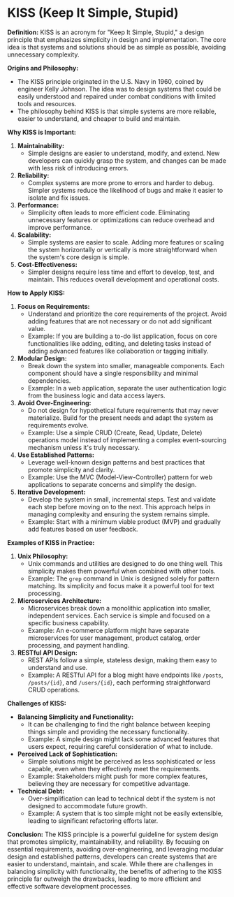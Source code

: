 # KISS (Keep It Simple, Stupid)

**Definition:**
KISS is an acronym for "Keep It Simple, Stupid," a design principle that emphasizes simplicity in design and implementation. The core idea is that systems and solutions should be as simple as possible, avoiding unnecessary complexity.

**Origins and Philosophy:**
- The KISS principle originated in the U.S. Navy in 1960, coined by engineer Kelly Johnson. The idea was to design systems that could be easily understood and repaired under combat conditions with limited tools and resources.
- The philosophy behind KISS is that simple systems are more reliable, easier to understand, and cheaper to build and maintain.

**Why KISS is Important:**
1. **Maintainability:**
   - Simple designs are easier to understand, modify, and extend. New developers can quickly grasp the system, and changes can be made with less risk of introducing errors.
2. **Reliability:**
   - Complex systems are more prone to errors and harder to debug. Simpler systems reduce the likelihood of bugs and make it easier to isolate and fix issues.
3. **Performance:**
   - Simplicity often leads to more efficient code. Eliminating unnecessary features or optimizations can reduce overhead and improve performance.
4. **Scalability:**
   - Simple systems are easier to scale. Adding more features or scaling the system horizontally or vertically is more straightforward when the system's core design is simple.
5. **Cost-Effectiveness:**
   - Simpler designs require less time and effort to develop, test, and maintain. This reduces overall development and operational costs.

**How to Apply KISS:**
1. **Focus on Requirements:**
   - Understand and prioritize the core requirements of the project. Avoid adding features that are not necessary or do not add significant value.
   - Example: If you are building a to-do list application, focus on core functionalities like adding, editing, and deleting tasks instead of adding advanced features like collaboration or tagging initially.
2. **Modular Design:**
   - Break down the system into smaller, manageable components. Each component should have a single responsibility and minimal dependencies.
   - Example: In a web application, separate the user authentication logic from the business logic and data access layers.
3. **Avoid Over-Engineering:**
   - Do not design for hypothetical future requirements that may never materialize. Build for the present needs and adapt the system as requirements evolve.
   - Example: Use a simple CRUD (Create, Read, Update, Delete) operations model instead of implementing a complex event-sourcing mechanism unless it's truly necessary.
4. **Use Established Patterns:**
   - Leverage well-known design patterns and best practices that promote simplicity and clarity.
   - Example: Use the MVC (Model-View-Controller) pattern for web applications to separate concerns and simplify the design.
5. **Iterative Development:**
   - Develop the system in small, incremental steps. Test and validate each step before moving on to the next. This approach helps in managing complexity and ensuring the system remains simple.
   - Example: Start with a minimum viable product (MVP) and gradually add features based on user feedback.

**Examples of KISS in Practice:**
1. **Unix Philosophy:**
   - Unix commands and utilities are designed to do one thing well. This simplicity makes them powerful when combined with other tools.
   - Example: The `grep` command in Unix is designed solely for pattern matching. Its simplicity and focus make it a powerful tool for text processing.
2. **Microservices Architecture:**
   - Microservices break down a monolithic application into smaller, independent services. Each service is simple and focused on a specific business capability.
   - Example: An e-commerce platform might have separate microservices for user management, product catalog, order processing, and payment handling.
3. **RESTful API Design:**
   - REST APIs follow a simple, stateless design, making them easy to understand and use.
   - Example: A RESTful API for a blog might have endpoints like `/posts`, `/posts/{id}`, and `/users/{id}`, each performing straightforward CRUD operations.

**Challenges of KISS:**
- **Balancing Simplicity and Functionality:**
  - It can be challenging to find the right balance between keeping things simple and providing the necessary functionality.
  - Example: A simple design might lack some advanced features that users expect, requiring careful consideration of what to include.
- **Perceived Lack of Sophistication:**
  - Simple solutions might be perceived as less sophisticated or less capable, even when they effectively meet the requirements.
  - Example: Stakeholders might push for more complex features, believing they are necessary for competitive advantage.
- **Technical Debt:**
  - Over-simplification can lead to technical debt if the system is not designed to accommodate future growth.
  - Example: A system that is too simple might not be easily extensible, leading to significant refactoring efforts later.

**Conclusion:**
The KISS principle is a powerful guideline for system design that promotes simplicity, maintainability, and reliability. By focusing on essential requirements, avoiding over-engineering, and leveraging modular design and established patterns, developers can create systems that are easier to understand, maintain, and scale. While there are challenges in balancing simplicity with functionality, the benefits of adhering to the KISS principle far outweigh the drawbacks, leading to more efficient and effective software development processes.